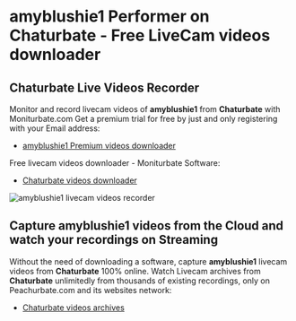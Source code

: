 # amyblushie1 Performer on Chaturbate - Free LiveCam videos downloader

## Chaturbate Live Videos Recorder

Monitor and record livecam videos of **amyblushie1** from **Chaturbate** with Moniturbate.com
Get a premium trial for free by just and only registering with your Email address:
* [amyblushie1 Premium videos downloader](https://moniturbate.com/request-demo-licence-key.html)

Free livecam videos downloader - Moniturbate Software:
* [Chaturbate videos downloader](https://moniturbate.com/moniturbate-download-software.html)

![amyblushie1 livecam videos recorder](https://peachurnet.com/templates/moniturbate-software.png)


## Capture amyblushie1 videos from the Cloud and watch your recordings on Streaming

Without the need of downloading a software, capture **amyblushie1** livecam videos from **Chaturbate** 100% online.
Watch Livecam archives from **Chaturbate** unlimitedly from thousands of existing recordings, only on Peachurbate.com and its websites network:
* [Chaturbate videos archives](https://peachurnet.com/)